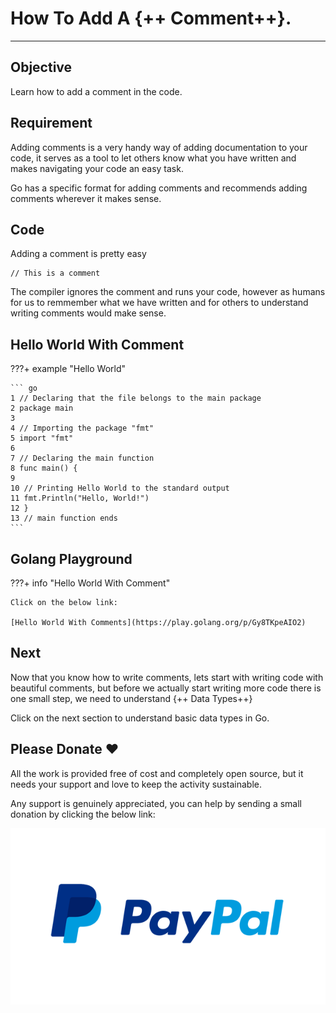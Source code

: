 # How To Add A {++ Comment++}.

<hr>

## Objective

Learn how to add a comment in the code.

## Requirement

Adding comments is a very handy way of adding documentation to your code, it serves as a tool to let others know what you have written and makes navigating your code an easy task.

Go has a specific format for adding comments and recommends adding comments wherever it makes sense.

## Code

Adding a comment is pretty easy

    // This is a comment

The compiler ignores the comment and runs your code, however as humans for us to remmember what we have written and for others to understand writing comments would make sense.

## Hello World With Comment

???+ example "Hello World"

    ``` go
    1 // Declaring that the file belongs to the main package
    2 package main
    3
    4 // Importing the package "fmt"
    5 import "fmt"
    6
    7 // Declaring the main function
    8 func main() {
    9
    10 // Printing Hello World to the standard output
    11 fmt.Println("Hello, World!")
    12 }
    13 // main function ends
    ```

## Golang Playground

???+ info "Hello World With Comment"

    Click on the below link:

    [Hello World With Comments](https://play.golang.org/p/Gy8TKpeAIO2)

## Next

Now that you know how to write comments, lets start with writing code with beautiful comments, but before we actually start writing more code there is one small step, we need to understand {++ Data Types++}

Click on the next section to understand basic data types in Go.

## Please Donate ❤️

All the work is provided free of cost and completely open source, but it needs your support and love to keep the activity sustainable.

Any support is genuinely appreciated, you can help by sending a small donation by clicking the below link:

[![PayPal](../images/paypal-logo.png)](https://www.paypal.me/octallium)
